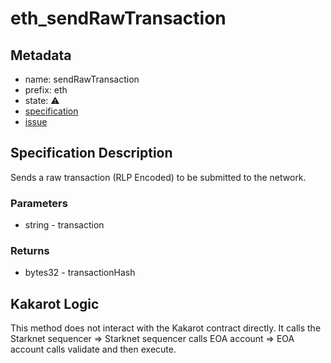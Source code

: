 # eth_sendRawTransaction

## Metadata

- name: sendRawTransaction
- prefix: eth
- state: ⚠️
- [specification](https://github.com/ethereum/execution-apis/blob/6709c2a795b707202e93c4f2867fa0bf2640a84f/src/eth/submit.yaml)
- [issue](https://github.com/sayajin-labs/kakarot-rpc-adapter/issues/22)

## Specification Description

Sends a raw transaction (RLP Encoded) to be submitted to the network.

### Parameters

- string - transaction

### Returns

- bytes32 - transactionHash

## Kakarot Logic

This method does not interact with the Kakarot contract directly. It calls the
Starknet sequencer => Starknet sequencer calls EOA account => EOA account calls
validate and then execute.
